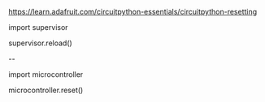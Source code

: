 https://learn.adafruit.com/circuitpython-essentials/circuitpython-resetting

import supervisor

supervisor.reload()

--

import microcontroller

microcontroller.reset()
